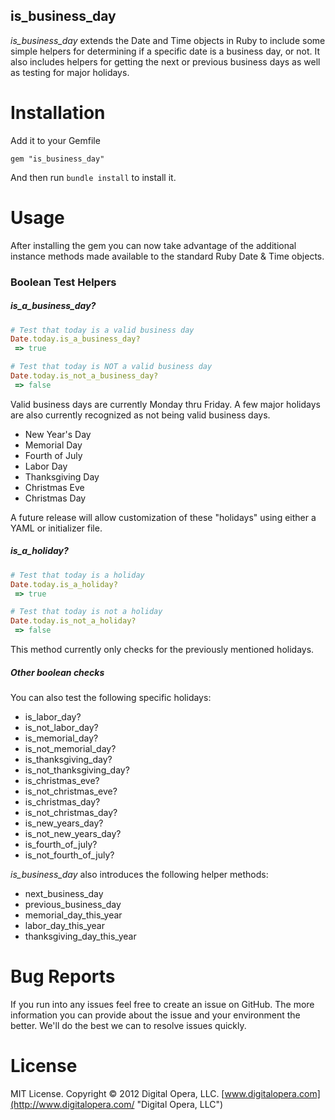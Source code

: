 ## is_business_day

*is_business_day* extends the Date and Time objects in Ruby to include some simple helpers for determining if a specific date is a business day, or not.  It also includes helpers for getting the next or previous business days as well as testing for major holidays.

# Installation

Add it to your Gemfile

`gem "is_business_day"`

And then run `bundle install` to install it.

# Usage

After installing the gem you can now take advantage of the additional instance methods made available to the standard Ruby Date & Time objects.

### Boolean Test Helpers

##### is_a_business_day?

```rb
# Test that today is a valid business day
Date.today.is_a_business_day? 
 => true

# Test that today is NOT a valid business day
Date.today.is_not_a_business_day?
 => false
```

Valid business days are currently Monday thru Friday.  A few major holidays are also currently recognized as not being valid business days.

- New Year's Day
- Memorial Day
- Fourth of July
- Labor Day
- Thanksgiving Day
- Christmas Eve
- Christmas Day

A future release will allow customization of these "holidays" using either a YAML or initializer file.

##### is_a_holiday?

```rb
# Test that today is a holiday
Date.today.is_a_holiday?
 => true

# Test that today is not a holiday
Date.today.is_not_a_holiday?
 => false
```

This method currently only checks for the previously mentioned holidays.

##### Other boolean checks

You can also test the following specific holidays:

- is_labor_day?
- is_not_labor_day?
- is_memorial_day?
- is_not_memorial_day?
- is_thanksgiving_day?
- is_not_thanksgiving_day?
- is_christmas_eve?
- is_not_christmas_eve?
- is_christmas_day?
- is_not_christmas_day?
- is_new_years_day?
- is_not_new_years_day?
- is_fourth_of_july?
- is_not_fourth_of_july?

*is_business_day* also introduces the following helper methods:

- next_business_day
- previous_business_day
- memorial_day_this_year
- labor_day_this_year
- thanksgiving_day_this_year

# Bug Reports

If you run into any issues feel free to create an issue on GitHub.  The more information you can provide about the issue and your environment the better.  We'll do the best we can to resolve issues quickly.

# License

MIT License.  Copyright &copy; 2012 Digital Opera, LLC.  [www.digitalopera.com](http://www.digitalopera.com/ "Digital Opera, LLC")